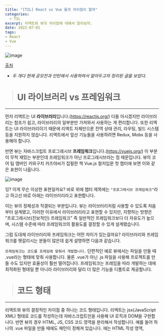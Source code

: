 ```yaml
---
title: "[TIL] React vs Vue 둘의 차이점이 뭘까"
categories: 
  - TIL
excerpt: 리액트와 뷰의 차이점에 대해서 알아보자.
date: 2022-07-01
tags:
- React
- Vue
---
```


![image](https://user-images.githubusercontent.com/76837780/176834286-7725ba1e-27f1-4953-80c7-c9bac9ec62d5.png)

[출처](https://brunch.co.kr/@skykamja24/573) 

- *두 개다 현재 공모전과 인턴에서 사용하여서 알아두고자 정리된 글을 보았다.*

> # UI 라이브러리 vs 프레임워크
---


먼저 리액트는 UI **라이브러리**입니다.(https://reactjs.org/) 다들 아시겠지만 라이브러리는 참조가 쉽고, 라이브러리의 일부분만 가져와서 사용하는 게 편리합니다. 또한 리액트는 UI 라이브러리이기 때문에 리액트 자체만으론 전역 상태 관리, 라우팅, 빌드 시스템 등을 지원하지 않습니다. 리액트에서 앞선 기능들을 사용하려면 Redux, Mobx 등을 사용해야 합니다.


반면 뷰는 자바스크립트 프로그레시브 **프레임워크**입니다.(https://vuejs.org/) 이 부분이 무척 재밌는 부분인데 프레임워크가 아닌 프로그레시브라는 점 때문입니다. 뷰의 코어 팀 맴버인 카와구치 카즈야씨가 집필한 책 Vue.js 철저입문 첫 챕터에 보면 이와 같은 표현이 나옵니다.

![image](https://user-images.githubusercontent.com/76837780/176833560-27025d00-0e87-456f-9214-247751c1de0d.png)

잉? 이게 무슨 이상한 표현일까요? 바로 위에 챕터 제목에는 `"프로그레시브 프레임워크"`라고 하고선 바로 아래는 라이브러리라고 표현합니다.



이는 뷰의 정체성과 직결되는 부분입니다. 뷰는 라이브러리처럼 사용할 수 있도록 처음부터 설계됐고, 이러한 이유에서 라이브러리라고 표현할 수 있지만, 지향하는 방향은 "프로그레시브(진보적인) 프레임워크" 즉 일반적인 프레임워크보다 더 자유도가 높으며, 시스템 수준에 따라 프레임워크의 활용도를 결정할 수 있게 설계됐습니다.



그럼 도대체 라이브러리와 프레임워크는 어떤 차이가 있는걸까요? 라이브러리와 프레임워크를 헷갈리시는 분들이 많은데 쉽게 설명하면 다음과 같습니다. 



`프레임워크는 코드를 프레임에 맞춰서 개발합니다.` 단편적인 예로 뷰에서는 파일을 만들 때 .vue라는 형태에 맞춰 사용합니다. 물론 .vue가 아닌 .js 파일을 사용해 프로젝트를 만들 수도 있지만 효율성이 훨씬 떨어집니다. 프레임워크는 프레임을 따라 개발하는 데에 최적화된 형태일 뿐 아니라 라이브러리와 달리 더 많은 기능을 디폴트로 제공합니다.

> # 코드 형태
---

리액트와 뷰의 결정적인 차이점 중 하나는 코드 형태입니다. 리액트는 jsx(JavaScript XML) 형태로 코드를 작성하는데 자바스크립트만을 사용해 UI 로직과 DOM을 구현합니다. 반면 뷰의 경우 HTML, JS, CSS 코드 영역을 분리해서 작성합니다. 예를 들어 하나의 .vue 파일을 만들 때에도 패턴이 정해져 있습니다. <templete>에는 HTML 작성 영역, <script> 안에는 자바스크립트, <style> 안에는 CSS를 작성합니다. 이러한 패턴 덕분에 뷰가 리액트보다 코드 가시성 및 생산성이 좋다고 평가하는 개발자 분들이 많습니다.
  
 
> # Typescript
---

개인적으론 뷰가 코드를 작성하기 쉽고, 생산성도 더 잘 나오지만 현업에서 리액트가 강한 인기를 얻고 있는 이유는 많습니다. 그중 하나는 타입스크립트로 대표되는 자바스크립트의 정적 표현이 리액트를 사용할 때 편리할 뿐 아니라 함수형 프로그래밍을 적극적으로 활용하기 쉽습니다. 함수형 프로그래밍을 하기 위해선 순수 함수 및 매개변수의 데이터 타입을 고정하는 작업이 필수적인데 ts를 사용해 쉽게 처리할 수 있을 뿐 아니라 리액트는 모든 코드를 ts로 구현하는 게 뷰보다 쉽기 때문에 강점이 있습니다. 


그럼 뷰는 ts를 지원하지 않느냐 물으실 수 있는데, 뷰도 ts를 지원합니다. 그러나 ts를 사용하기 위해선 많은 부분에서 ts용 모듈을 사용해야 하고, 특히 뷰에서 이를 사용하기 위해선 ts와 ts 모듈들을 위한 코드 변경에 노력이 필요합니다. 제 경우엔 뷰 프로젝트를 만들 때 vue-cli 보다는 nuxt를 사용하기 위해 create-nuxt-app을 사용하는 일이 많은데, nuxt의 ts 호환이 아쉬운 점도 불편함의 원인입니다. nuxt는 뷰의 최신 버전인 Vue3를 제대로 호환하지 못하는 점도 있습니다. Vue.js 3가 2보다 ts지원을 더 적극적으로 하고 있는데 nuxt는 Vue3부터 제대로 작동하지 못하니 ts에 대한 적용은 더 어려운 상황이 됩니다.  
  
> # 진입 장벽
---
  
`리액트의 진입장벽이 더 높습니다.` 제가 이렇게 단언할 수 있는 이유는 실제로 배워야 할 것들이나 코드의 자유도가 훨씬 높기 때문입니다. `프론트엔드에서 가장 중요한 부분인 상태관리`만 해도 압도적인 학습량 차이가 발생합니다. 리액트는 mobX, 리덕스, 리코일 등의 상태관리 트랜드의 변화도 알아야할 뿐 아니라 리덕스의 경우 수 많은 미들웨어에 대한 이해도 현업에선 중요합니다. 대기업에서도 리덕스와 리덕스 미들웨어만  며칠동안 강의해줄 수 있냐는 문의가 오곤 합니다. 



그 밖에 연동되는 모듈도 압도적으로 차이납니다. 이는 리액트 생태계를 풍성하게 만들기도 하지만 반대로 배워야 할 것을 비약적으로 늘리게 되고, 회사마다 코드 패턴이나 아키텍처가 일치하지 않기 때문에 더 나은 코드에 대한 고민도 많이 하게 됩니다. 이러한 현상이 발생하는 이유는 리액트가 UI 라이브러리이기 때문입니다. 웹 애플리케이션을 제작하기 위해선 수많은 작업이 들어가는데 단순히 UI 라이브러리만 사용해서는 완성할 수 없습니다. 그러다 보니 초심자 입장에선 리액트를 배운다고 해도 상태 관리, 라우팅, 빌드 시스템 등을 모두 만들어가는 게 버겁게 느껴질 수 있습니다. 물론 뷰에도 상태 관리, 라우팅을 처리하기 위해선 vuex, vue-routing 등의 모듈을 사용하게 됩니다. 하지만 차이가 있다면 뷰는 만들어질 당시부터 리액트의 어려움을 보고 만들어졌기 때문에(뷰는 리액트 출시 1년 후에 나왔습니다) 해당 기능들에 대한 구축 및 개발을 빌트인에 가까운 수준으로 설명하고, 사용할 수 있습니다.



이렇게 빌드 과정이 어렵기 때문에 리액트에서는 `create-react-app`(https://reactjs.org/docs/create-a-new-react-app.html)을 만들게 됐습니다. cli 명령 하나로 리액트를 사용한 프로젝트를 빠르게 만들어주기 때문에 무척 간편하지만 그 안에 들어가는 세부적인 개념들을 알기까지는 비교적 시간이 걸립니다.



반면 뷰는 상대적으로 낮은 진입장벽을 가집니다. 개발자들이 뷰를 배울 때 `vue-cli`(https://cli.vuejs.org/)를 통해 프로젝트를 만들고, 코드를 수정해보면서 하나하나 업그레이드하게 됩니다. 페이지와 컴포넌트, 라우팅 등을 이미 주어진 코드 프리셋에서 조금씩 수정하면서 만들어보다 보니 쉬울뿐더러 HTML, JS, CSS 영역이 분리되어 있어서 이해하기 쉽습니다.



이를 리액트의 코드와 비교해 보면 더 명확합니다. 리액트는 처음 마주하게 되는 코드 중 하나가 React.createElement() 입니다. 엘리먼트를 생성할 때 사용하는 명령이라는 건 알 수 있지만 이 안에 들어가는 매개변수가 3가지입니다. 표현하면 React.createElement(component, props, ...children) 입니다. 코드 한 줄만 봐도 벌써 알아야 하는 정보가 많다는 게 느껴집니다. component는 어떤 형태로 작성하는 것인지, props는 무엇을 전달할 수 있는지, ...children은 어떤 데이터를 넣어줘야 하는지 초심자 입장에선 큰 덩어리 지식으로 느껴질 수 있습니다.
  
  
> # 결론
---
  
차이점에 대해서 이런 저런 이야기를 적어봤습니다. 보통 차이점을 이야기하다보면 장단점을 이야기할 수 밖에 없고, 그러다보면 '결국 뭐가 더 나은거냐?' 라는 결론에 이르시는 분들이 많은 것 같습니다. 이런 이유에서 굳이 결론을 말해보자면 개인적으로 사용성과 생산성에 있어선 뷰가 좋지만, 트랜드나 범용성에 있어선 리액트에 우위를 두고 싶습니다.
  

